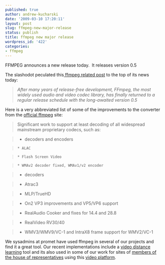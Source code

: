 ```yaml
---
published: true
author: andrew-kucharski
date: '2009-03-10 17:20:11'
layout: post
slug: ffmpeg-new-major-release
status: publish
title: ffmpeg new major release
wordpress_id: '422'
categories:
- ffmpeg
---
```


FFMPEG announces a new release today.  It releases version 0.5

The slashodot peculated this[ ffmpeg related post](http://tech.slashdot.org/article.pl?sid=09/03/10/144222&from=rss) to the top of its news today:


> _After many years of release-free development, FFmpeg, the most widely used audio and video codec library, has finally returned to a regular release schedule with the long-awaited version 0.5_


Here is a very abbreviated list of some of the improvements to the converter from the [official ffmpeg](http://ffmpeg.org/) site:


> Significant work to support at least decoding of all widespread mainstream proprietary codecs, such as:

> 
> 
	
>   * decoders and encoders

	
>     * ALAC
> 
	
>     * Flash Screen Video
> 
	
>     * WMAv2 decoder fixed, WMAv1/v2 encoder
> 


> 
	
>   * decoders
> 


	
>   * Atrac3
> 
	
>   * MLP/TrueHD
> 
	
>   * On2 VP3 improvements and VP5/VP6 support
> 
	
>   * RealAudio Cooker and fixes for 14.4 and 28.8
> 
	
>   * RealVideo RV30/40
> 
	
>   * WMV3/WMV9/VC-1 and IntraX8 frame support for WMV2/VC-1
> 




We sysadmins at promet have used ffmpeg in several of our projects and find it a great tool.  Our recent implementations include a [video distance learning](http://powerlearning21.com) tool and its also used in some of our work for sites of [members of the house of representatives](http://baird.house.gov.hillclips.tv/) using this [video platform](http://isupport.tv).
